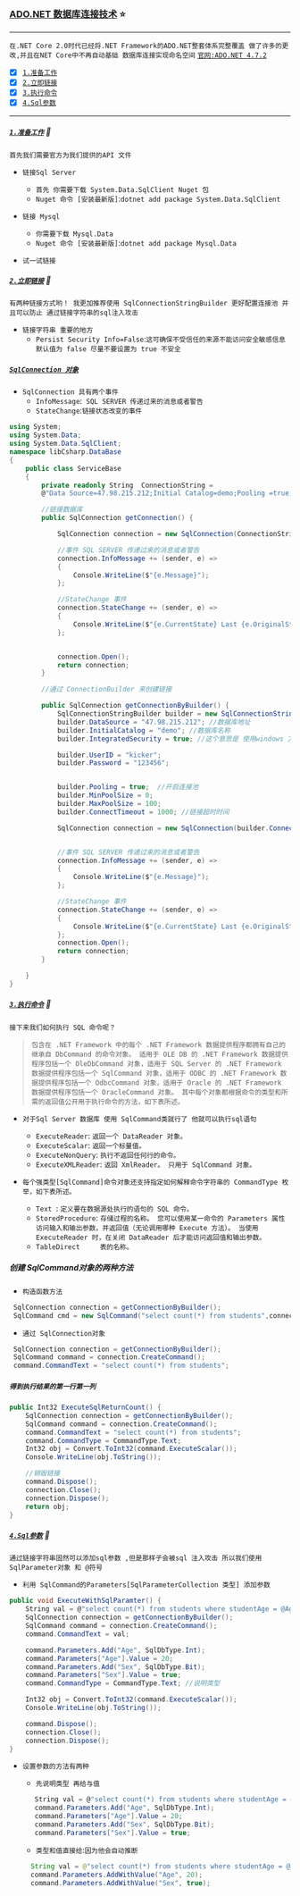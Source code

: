 ### [ADO.NET 数据库连接技术](#top) <b id="top"></b> :star:

-----
`在.NET Core 2.0时代已经将.NET Framework的ADO.NET整套体系完整覆盖 做了许多的更改,并且在NET Core中不再自动基础 数据库连接实现命名空间` 
[`官网:ADO.NET 4.7.2`](https://docs.microsoft.com/zh-cn/dotnet/framework/data/adonet/)

- [x] [`1.准备工作`](#into) 
- [x] [`2.立即链接`](#connect) 
- [x] [`3.执行命令`](#command) 
- [x] [`4.Sql参数`](#parameter)

-----
##### [`1.准备工作`](#top) :triangular_flag_on_post:  <b id="into"></b>
`首先我们需要官方为我们提供的API 文件`
* `链接Sql Server`
  * `首先 你需要下载 System.Data.SqlClient Nuget 包`
  * `Nuget 命令 [安装最新版]`:`dotnet add package System.Data.SqlClient` 
* `链接 Mysql`
  * `你需要下载 Mysql.Data`
  * `Nuget 命令 [安装最新版]`:`dotnet add package Mysql.Data` 
  
* `试一试链接`  

##### [`2.立即链接`](#top) :triangular_flag_on_post:  <b id="connect"></b>
`有两种链接方式哟！ 我更加推荐使用 SqlConnectionStringBuilder 更好配置连接池 并且可以防止 通过链接字符串的sql注入攻击`
* `链接字符串 重要的地方`
   * `Persist Security Info=False`:`这可确保不受信任的来源不能访问安全敏感信息 默认值为 false 尽量不要设置为 true 不安全`

##### [`SqlConnection 对象`](#top)
* `SqlConnection 具有两个事件`
  * `InfoMessage`:` SQL SERVER 传递过来的消息或者警告`
  * `StateChange`:`链接状态改变的事件 `
```C#
using System;
using System.Data;
using System.Data.SqlClient;
namespace libCsharp.DataBase
{
    public class ServiceBase
    {
        private readonly String  ConnectionString = 
        @"Data Source=47.98.215.212;Initial Catalog=demo;Pooling =true;User ID=kicker;Password=123456";

        //链接数据库
        public SqlConnection getConnection() {

            SqlConnection connection = new SqlConnection(ConnectionString);

            //事件 SQL SERVER 传递过来的消息或者警告
            connection.InfoMessage += (sender, e) =>
            {
                Console.WriteLine($"{e.Message}");
            };

            //StateChange 事件
            connection.StateChange += (sender, e) =>
            {
                Console.WriteLine($"{e.CurrentState} Last {e.OriginalState}");
            };


            connection.Open();
            return connection;
        }

        //通过 ConnectionBuilder 来创建链接

        public SqlConnection getConnectionByBuilder() {
            SqlConnectionStringBuilder builder = new SqlConnectionStringBuilder();
            builder.DataSource = "47.98.215.212"; //数据库地址
            builder.InitialCatalog = "demo"; //数据库名称
            builder.IntegratedSecurity = true; //这个意思是 使用windows 方式验证 不要用

            builder.UserID = "kicker";
            builder.Password = "123456";


            builder.Pooling = true;  //开启连接池
            builder.MinPoolSize = 0;
            builder.MaxPoolSize = 100;
            builder.ConnectTimeout = 1000; //链接超时时间

            SqlConnection connection = new SqlConnection(builder.ConnectionString);


            //事件 SQL SERVER 传递过来的消息或者警告
            connection.InfoMessage += (sender, e) =>
            {
                Console.WriteLine($"{e.Message}");
            };

            //StateChange 事件
            connection.StateChange += (sender, e) =>
            {
                Console.WriteLine($"{e.CurrentState} Last {e.OriginalState}");
            };
            connection.Open();
            return connection;
        }

    }
}
```
##### [`3.执行命令`](#top) :triangular_flag_on_post:  <b id="command"></b>
`接下来我们如何执行 SQL 命令呢？`
> `包含在 .NET Framework 中的每个 .NET Framework 数据提供程序都拥有自己的继承自 DbCommand 的命令对象。 适用于 OLE DB 的 .NET Framework 数据提供程序包括一个 OleDbCommand 对象，适用于 SQL Server 的 .NET Framework 数据提供程序包括一个 SqlCommand 对象，适用于 ODBC 的 .NET Framework 数据提供程序包括一个 OdbcCommand 对象，适用于 Oracle 的 .NET Framework 数据提供程序包括一个 OracleCommand 对象。 其中每个对象都根据命令的类型和所需的返回值公开用于执行命令的方法，如下表所述。` <br/>

* `对于Sql Server 数据库 使用 SqlCommand类就行了 他就可以执行sql语句`
  * `ExecuteReader`: 	`返回一个 DataReader 对象。`
  * `ExecuteScalar`: 	`返回一个标量值。`
  * `ExecuteNonQuery`: `执行不返回任何行的命令。`
  * `ExecuteXMLReader`: `返回 XmlReader。 只用于 SqlCommand 对象。`
 
* `每个强类型[SqlCommand]命令对象还支持指定如何解释命令字符串的 CommandType 枚举，如下表所述。`
     * `Text `:	`定义要在数据源处执行的语句的 SQL 命令。`
     * `StoredProcedure`:	`存储过程的名称。 您可以使用某一命令的 Parameters 属性访问输入和输出参数，并返回值（无论调用哪种 Execute 方法）。 当使用 ExecuteReader 时，在关闭 DataReader 后才能访问返回值和输出参数。`
     * `TableDirect 	表的名称。`
 
##### 创建 SqlCommand对象的两种方法
* `构造函数方法`
 ```c#
  SqlConnection connection = getConnectionByBuilder();
  SqlCommand cmd = new SqlCommand("select count(*) from students",connection);
 ```
* `通过 SqlConnection对象`
 ```c#
  SqlConnection connection = getConnectionByBuilder();
  SqlCommand command = connection.CreateCommand();
  command.CommandText = "select count(*) from students";
 ```
##### `得到执行结果的第一行第一列`
```c#
public Int32 ExecuteSqlReturnCount() {
    SqlConnection connection = getConnectionByBuilder();
    SqlCommand command = connection.CreateCommand();
    command.CommandText = "select count(*) from students";
    command.CommandType = CommandType.Text;
    Int32 obj = Convert.ToInt32(command.ExecuteScalar());
    Console.WriteLine(obj.ToString());

    //销毁链接
    command.Dispose();
    connection.Close();
    connection.Dispose();
    return obj;
}
```
##### [`4.Sql参数`](#top) :triangular_flag_on_post:  <b id="parameter"></b>
`通过链接字符串固然可以添加sql参数 ,但是那样子会被sql 注入攻击 所以我们使用 SqlParameter对象 和 @符号`
* `利用 SqlCommand的Parameters[SqlParameterCollection 类型] 添加参数`
```c#
public void ExecuteWithSqlParamter() {
    String val = @"select count(*) from students where studentAge = @Age and studentSex = @Sex";
    SqlConnection connection = getConnectionByBuilder();
    SqlCommand command = connection.CreateCommand();
    command.CommandText = val;

    command.Parameters.Add("Age", SqlDbType.Int);
    command.Parameters["Age"].Value = 20;
    command.Parameters.Add("Sex", SqlDbType.Bit);
    command.Parameters["Sex"].Value = true;
    command.CommandType = CommandType.Text; //说明类型

    Int32 obj = Convert.ToInt32(command.ExecuteScalar());
    Console.WriteLine(obj.ToString());

    command.Dispose();
    connection.Close();
    connection.Dispose();
}
```
* `设置参数的方法有两种`
  * `先说明类型 再给与值`
  
  ```c#
     String val = @"select count(*) from students where studentAge = @Age and studentSex = @Sex";
     command.Parameters.Add("Age", SqlDbType.Int);
     command.Parameters["Age"].Value = 20;
     command.Parameters.Add("Sex", SqlDbType.Bit);
     command.Parameters["Sex"].Value = true;
  ```
  
  * `类型和值直接给`:`因为他会自动推断`
  
  ```java
    String val = @"select count(*) from students where studentAge = @Age and studentSex = @Sex";
    command.Parameters.AddWithValue("Age", 20);
    command.Parameters.AddWithValue("Sex", true);
  ```
